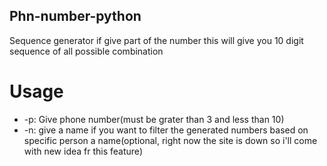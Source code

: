 ## Phn-number-python

Sequence generator if give part of the number this will give you 10 digit sequence of all possible combination

# Usage
 - -p: Give phone number(must be grater than 3 and less than 10)
 - -n: give a name if you want to filter the generated numbers based on specific person a name(optional, right now the site is down so i'll come with new idea fr this feature)